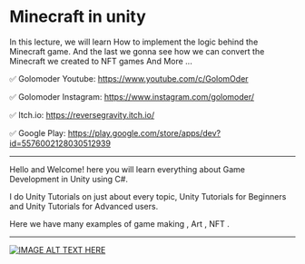 # Minecraft in unity
In this lecture, we will learn How to implement the logic behind the Minecraft game. And the last we gonna see how we can convert the Minecraft we created to NFT games And More ...

✅ Golomoder Youtube: https://www.youtube.com/c/GolomOder

✅ Golomoder Instagram: https://www.instagram.com/golomoder/

✅ Itch.io: https://reversegravity.itch.io/

✅ Google Play: https://play.google.com/store/apps/dev?id=5576002128030512939

--------------------------------------------------------------------
Hello and Welcome!
here you will learn everything about Game Development in Unity using C#.

I do Unity Tutorials on just about every topic, Unity Tutorials for Beginners and Unity Tutorials for Advanced users.

Here we have many examples of game making , Art , NFT .

--------------------------------------------------------------------

[![IMAGE ALT TEXT HERE](http://img.youtube.com/vi/gkprZtZUj6E/0.jpg)](http://www.youtube.com/watch?v=gkprZtZUj6E)
